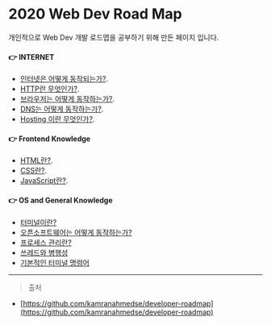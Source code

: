 
# 2020 Web Dev Road Map  

개인적으로 Web Dev 개발 로드맵을 공부하기 위해 만든 페이지 입니다.  

#### :point_right:  INTERNET

- [인터넷은 어떻게 동작되는가?](./Internet/internet.md).  
- [HTTP란 무엇인가?](./Internet/http.md).  
- [브라우저는 어떻게 동작하는가?](./Internet/browers.md).  
- [DNS는 어떻게 동작하는가?](./Internet/dns.md).
- [Hosting 이란 무엇인가?](./Internet/hosting.md).

#### :point_right:  Frontend Knowledge

- [HTML란?](./BasicFrontendKnowledge/html.md).
- [CSS란?](./BasicFrontendKnowledge/css.md).
- [JavaScript란?](./BasicFrontendKnowledge/javascript.md).

#### :point_right:  OS and General Knowledge

- [터미널이란?](./OSandGeneralKnowledge/terminal_usage.md)
- [오픈소프트웨어는 어떻게 동작하는가?](./OSandGeneralKnowledge/oss.md)
- [프로세스 관리란?](./OSandGeneralKnowledge/process_management.md)
- [쓰레드와 병행성](./OSandGeneralKnowledge/threads_concurrency.md)
- [기본적인 터미널 명령어](./OSandGeneralKnowledge/basic_terminal_command.md)

---

> 출처

- [https://github.com/kamranahmedse/developer-roadmap](https://github.com/kamranahmedse/developer-roadmap)  

